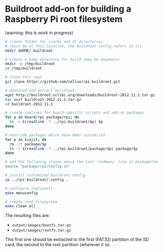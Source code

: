 # Buildroot add-on for building a Raspberry Pi root filesystem

(warning: this is work in progress)

```bash
# create folder for ccache and dl directories
# (must be at this location, the buildroot config refers to it)
mkdir $HOME/.buildroot

# create a temp directory for build (may be anywhere)
mkdir -p /tmp/buildroot
cd /tmp/buildroot

# clone this repo
git clone https://github.com/cellux/rpi-buildroot.git

# download and extract buildroot
wget http://buildroot.uclibc.org/downloads/buildroot-2012.11.1.tar.gz
tar xvzf buildroot-2012.11.1.tar.gz
cd buildroot-2012.11.1

# create symlinks for board-specific scripts and add-on packages
for p in board/rpi package/rpi; do
  ln -s $(readlink -f ../rpi-buildroot/$p) $p
done

# override packages which have been customized
for p in luajit; do
  rm -rf package/$p
  ln -s $(readlink -f ../rpi-buildroot/package/$p) package/$p
done

# add the following stanza above the last 'endmenu' line in package/Config.in:
source "package/rpi/Config.in"

# install customized buildroot config
cp ../rpi-buildroot/.config .

# configure (optional)
make menuconfig

# create root filesystem
make clean all
```

The resulting files are:

* `output/images/bootfs.tar.gz`
* `output/images/rootfs.tar.gz`

This first one should be extracted to the first (FAT32) partition of the SD
card, the second to the root partition (wherever it is).

